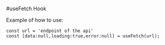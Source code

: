 #useFetch Hook

Example of how to use:
```
const url = 'endpoint of the api'
const [data:null,loading:true,error:null] = useFetch(url);

```


